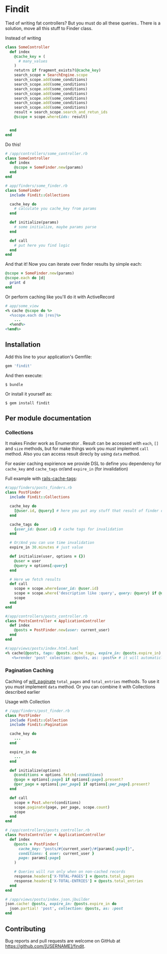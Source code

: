 # Findit

Tied of writing fat controllers? But you must do all these queries.. There is a solution, move all this stuff to Finder class.

Instead of writing

```ruby
class SomeController
  def index
    @cache_key = (
      # many_values
    )
    retutrn if fragment_exists?(@cache_key)
    search_scope = SearchEngine.scope
    search_scope.add(some_conditions)
    search_scope.add(some_conditions)
    search_scope.add(some_conditions)
    search_scope.add(some_conditions)
    search_scope.add(some_conditions)
    search_scope.add(some_conditions)
    search_scope.add(some_conditions)
    result = search_scope.search_and_retun_ids
    @scope = scope.where(ids: result)


  end
end
```

Do this!
```ruby
# /app/controllers/some_controller.rb
class SomeController
  def index
    @scope = SomeFinder.new(params)
  end
end

# app/finders/some_finder.rb
class SomeFinder
  include Findit::Collections

  cache_key do
    # calculate you cache_key from params
  end

  def initialize(params)
    # some initialize, maybe params parse
  end

  def call
    # put here you find logic
  end
end
```

And that it! Now you can iterate over finder results by simple each:
```ruby
@scope = SomeFinder.new(params)
@scope.each do |d|
  print d
end
```
Or perform caching like you'll do it with ActiveRecord
```ruby
# app/some_view
<% cache @scope do %>
  <%scope.each do |res|%>
    ...
  <%end%>
<%end%>

```

## Installation

Add this line to your application's Gemfile:

```ruby
gem 'findit'
```

And then execute:

    $ bundle

Or install it yourself as:

    $ gem install findit

## Per module documentation

### Collections

It makes Finder work as Enumerator . Result can be accessed with `each`, `[]` and `size` methods, but for make things work you *must* implement `call` method. Also you can access result direcly by using `data` method.

For easier caching expirience we provide DSL to define you dependency for `cache_key` and `cache_tags` or/and `expire_in` (for invalidation)

Full example with [rails-cache-tags](https://github.com/take-five/rails-cache-tags):
```ruby
#/app/finders/posts_finders.rb
class PostFinder
  include Findit::Collections

  cache_key do
    [@user.id, @query] # here you put any stuff that result of finder depend on it
  end

  cache_tags do
    {user_id: @user.id} # cache tags for invalidation
  end

  # Or/And you can use time invalidation
  expire_in 30.minutes # just value

  def initialize(user, options = {})
    @user = user
    @query = options[:query]
  end

  # Here we fetch results
  def call
    scope = scope.where(user_id: @user.id)
    scope = scope.where('description like :query', query: @query) if @query.present?
    scope
  end
end

#/app/controllers/posts_controller.rb
class PostsController < ApplicationController
  def index
    @posts = PostFinder.new(user: current_user)
  end
end

#/app/views/posts/index.html.haml
<% cache(@posts, tags: @posts.cache_tags, expire_in: @posts.expire_in) do %>
   <%=render 'post' colection: @posts, as: :post%> # it will automaticly iterate over finder results by each method

```

### Pagination Caching

Caching of [will_paginate](https://github.com/mislav/will_paginate) `total_pages` and `total_entries` methods.
To use it you *must* implement `data` method. Or you can combine it with Collections described earlier

Usage with Collection
```ruby
# /app/finders/post_finder.rb
class PostFinder
  include Findit::Collection
  include Findit::Pagination

  cache_key do
    ...
  end

  expire_in do
    ...
  end

  def initialize(options)
    @conditions = options.fetch(:conditions)
    @page = options[:page] if options[:page].present?
    @per_page = options[:per_page] if options[:per_page].present?
  end

  def call
    scope = Post.where(conditions)
    scope.paginate(page, per_page, scope.count)
    scope
  end
end

# /app/controllers/posts_controller.rb
class PostsController < ApplicationController
  def index
    @posts = PostFinder(
      cache_key: "posts/#{current_user}/#{params[:page]}",
      conditions: { user: current_user }
      page: params[:page]
    )

    # Queries will run only when on non-cached records
    response.headers['X-TOTAL-PAGES'] = @posts.total_pages
    response.headers['X-TOTAL-ENTRIES'] = @posts.total_entries
  end
end

# /app/views/posts/index.json.jbuilder
json.cache! @posts, expire_in: @posts.expire_in do
  json.partial! 'post', collection: @posts, as: :post
end
```


## Contributing

Bug reports and pull requests are welcome on GitHub at https://github.com/[USERNAME]/findit.
